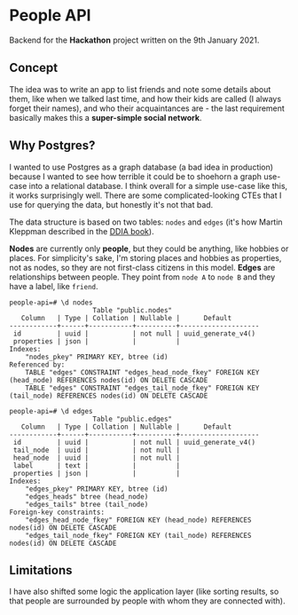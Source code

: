 # People API

Backend for the **Hackathon** project written on the 9th January 2021. 

## Concept

The idea was to write an app to list friends and note some details about them, like when we talked last time, and how their kids are called (I always forget their names), and who their acquaintances are - the last requirement basically makes this a **super-simple social network**.

## Why Postgres?

I wanted to use Postgres as a graph database (a bad idea in production) because I wanted to see how terrible it could be to shoehorn a graph use-case into a relational database. I think overall for a simple use-case like this, it works surprisingly well. 
There are some complicated-looking CTEs that I use for querying the data, but honestly it's not that bad.

The data structure is based on two tables: `nodes` and `edges` (it's how Martin Kleppman described in the [DDIA book](https://www.oreilly.com/library/view/designing-data-intensive-applications/9781491903063/)).

**Nodes** are currently only **people**, but they could be anything, like hobbies or places. For simplicity's sake, I'm storing places and hobbies as properties, not as nodes, so they are not first-class citizens in this model.
**Edges** are relationships between people. They point from `node A` to `node B` and they have a label, like `friend`.


```
people-api=# \d nodes
                     Table "public.nodes"
   Column   | Type | Collation | Nullable |      Default       
------------+------+-----------+----------+--------------------
 id         | uuid |           | not null | uuid_generate_v4()
 properties | json |           |          | 
Indexes:
    "nodes_pkey" PRIMARY KEY, btree (id)
Referenced by:
    TABLE "edges" CONSTRAINT "edges_head_node_fkey" FOREIGN KEY (head_node) REFERENCES nodes(id) ON DELETE CASCADE
    TABLE "edges" CONSTRAINT "edges_tail_node_fkey" FOREIGN KEY (tail_node) REFERENCES nodes(id) ON DELETE CASCADE
```

```
people-api=# \d edges
                     Table "public.edges"
   Column   | Type | Collation | Nullable |      Default       
------------+------+-----------+----------+--------------------
 id         | uuid |           | not null | uuid_generate_v4()
 tail_node  | uuid |           | not null | 
 head_node  | uuid |           | not null | 
 label      | text |           |          | 
 properties | json |           |          | 
Indexes:
    "edges_pkey" PRIMARY KEY, btree (id)
    "edges_heads" btree (head_node)
    "edges_tails" btree (tail_node)
Foreign-key constraints:
    "edges_head_node_fkey" FOREIGN KEY (head_node) REFERENCES nodes(id) ON DELETE CASCADE
    "edges_tail_node_fkey" FOREIGN KEY (tail_node) REFERENCES nodes(id) ON DELETE CASCADE
```

## Limitations

I have also shifted some logic the application layer (like sorting results, so that people are surrounded by people with whom they are connected with).


